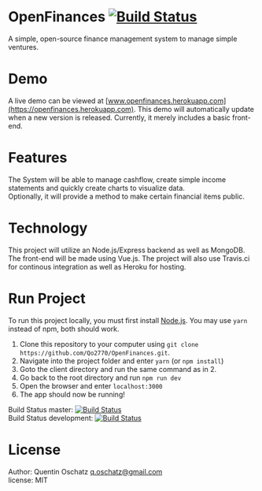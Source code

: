 # OpenFinances [![Build Status](https://travis-ci.org/Qo2770/OpenFinances.svg?branch=master)](https://travis-ci.org/Qo2770/OpenFinances)
A simple, open-source finance management system to manage simple ventures.  
  
# Demo  
A live demo can be viewed at [www.openfinances.herokuapp.com](https://openfinances.herokuapp.com). This demo will automatically update when a new version is released. Currently, it merely includes a basic front-end.  

# Features  
The System will be able to manage cashflow, create simple income statements and quickly create charts to visualize data.  
Optionally, it will provide a method to make certain financial items public.  

# Technology  
This project will utilize an Node.js/Express backend as well as MongoDB. The front-end will be made using Vue.js. The project will also use Travis.ci for continous integration as well as Heroku for hosting.

# Run Project  
To run this project locally, you must first install [Node.js](www.nodejs.org). You may use `yarn` instead of npm, both should work.  
  
1. Clone this repository to your computer using `git clone https://github.com/Qo2770/OpenFinances.git`. 
2. Navigate into the project folder and enter `yarn` (or `npm install`)  
3. Goto the client directory and run the same command as in 2.  
4. Go back to the root directory and run `npm run dev`  
5. Open the browser and enter `localhost:3000`  
6. The app should now be running!  
  
  
Build Status master: [![Build Status](https://travis-ci.org/Qo2770/OpenFinances.svg?branch=master)](https://travis-ci.org/Qo2770/OpenFinances)  
Build Status development: [![Build Status](https://travis-ci.org/Qo2770/OpenFinances.svg?branch=development)](https://travis-ci.org/Qo2770/OpenFinances)

# License  
Author: Quentin Oschatz <q.oschatz@gmail.com>  
license: MIT
